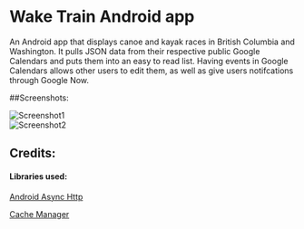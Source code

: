 Wake Train Android app
=======

An Android app that displays canoe and kayak races in British Columbia and Washington. It pulls JSON data from their respective public Google Calendars and puts them into an easy to read list. Having events in Google Calendars allows other users to edit them, as well as give users notifcations through Google Now.

##Screenshots:

![Screenshot1](http://i.imgur.com/benR1Dr.png "Screenshot 1")  
![Screenshot2](http://i.imgur.com/SyJUvIS.png "Screenshot 2")

## Credits:

#### Libraries used:

[Android Async Http](https://github.com/loopj/android-async-http)

[Cache Manager](https://github.com/BrandonRomano/CacheManager)
